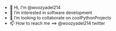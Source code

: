 - 👋 Hi, I’m @woozyadel214
- 👀 I’m interested in software development
- 💞️ I’m looking to collaborate on coolPythonProjects
- 📫 How to reach me ==> @woozyadel214 twitter

<!---
woozyadel214/woozyadel214 is a ✨ special ✨ repository because its `README.md` (this file) appears on your GitHub profile.
You can click the Preview link to take a look at your changes.
--->
